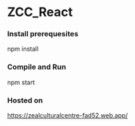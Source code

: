 # ZCC_React

### Install prerequesites
  npm install
  
### Compile and Run
  npm start

### Hosted on

https://zealculturalcentre-fad52.web.app/
  
